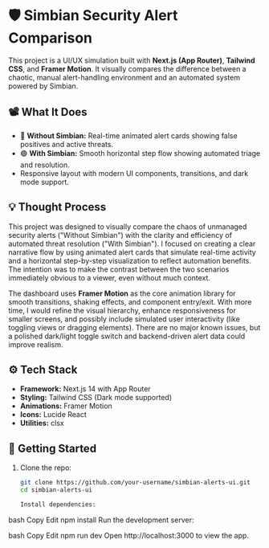 # 🛡️ Simbian Security Alert Comparison

This project is a UI/UX simulation built with **Next.js (App Router)**, **Tailwind CSS**, and **Framer Motion**. It visually compares the difference between a chaotic, manual alert-handling environment and an automated system powered by Simbian.

## 📽️ What It Does

- 🔴 **Without Simbian:** Real-time animated alert cards showing false positives and active threats.
- 🟢 **With Simbian:** Smooth horizontal step flow showing automated triage and resolution.
- Responsive layout with modern UI components, transitions, and dark mode support.

## 💡 Thought Process

This project was designed to visually compare the chaos of unmanaged security alerts ("Without Simbian") with the clarity and efficiency of automated threat resolution ("With Simbian"). I focused on creating a clear narrative flow by using animated alert cards that simulate real-time activity and a horizontal step-by-step visualization to reflect automation benefits. The intention was to make the contrast between the two scenarios immediately obvious to a viewer, even without much context.

The dashboard uses **Framer Motion** as the core animation library for smooth transitions, shaking effects, and component entry/exit. With more time, I would refine the visual hierarchy, enhance responsiveness for smaller screens, and possibly include simulated user interactivity (like toggling views or dragging elements). There are no major known issues, but a polished dark/light toggle switch and backend-driven alert data could improve realism.

## ⚙️ Tech Stack

- **Framework:** Next.js 14 with App Router
- **Styling:** Tailwind CSS (Dark mode supported)
- **Animations:** Framer Motion
- **Icons:** Lucide React
- **Utilities:** clsx

## 🚀 Getting Started

1. Clone the repo:
   ```bash
   git clone https://github.com/your-username/simbian-alerts-ui.git
   cd simbian-alerts-ui

   Install dependencies:

bash
Copy
Edit
npm install
Run the development server:

bash
Copy
Edit
npm run dev
Open http://localhost:3000 to view the app.

